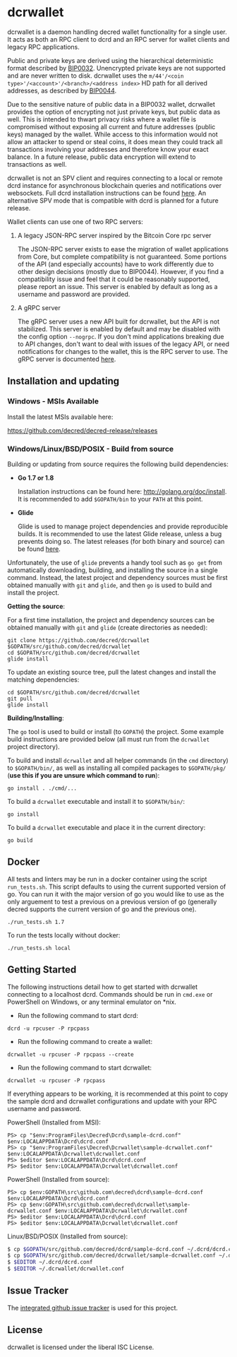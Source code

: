 dcrwallet
=========

dcrwallet is a daemon handling decred wallet functionality for a
single user.  It acts as both an RPC client to dcrd and an RPC server
for wallet clients and legacy RPC applications.

Public and private keys are derived using the hierarchical
deterministic format described by
[BIP0032](https://github.com/bitcoin/bips/blob/master/bip-0032.mediawiki).
Unencrypted private keys are not supported and are never written to
disk.  dcrwallet uses the
`m/44'/<coin type>'/<account>'/<branch>/<address index>`
HD path for all derived addresses, as described by
[BIP0044](https://github.com/bitcoin/bips/blob/master/bip-0044.mediawiki).

Due to the sensitive nature of public data in a BIP0032 wallet,
dcrwallet provides the option of encrypting not just private keys, but
public data as well.  This is intended to thwart privacy risks where a
wallet file is compromised without exposing all current and future
addresses (public keys) managed by the wallet. While access to this
information would not allow an attacker to spend or steal coins, it
does mean they could track all transactions involving your addresses
and therefore know your exact balance.  In a future release, public data
encryption will extend to transactions as well.

dcrwallet is not an SPV client and requires connecting to a local or
remote dcrd instance for asynchronous blockchain queries and
notifications over websockets.  Full dcrd installation instructions
can be found [here](https://github.com/decred/dcrd).  An alternative
SPV mode that is compatible with dcrd is planned for a future release.

Wallet clients can use one of two RPC servers:

  1. A legacy JSON-RPC server inspired by the Bitcoin Core rpc server

     The JSON-RPC server exists to ease the migration of wallet applications
     from Core, but complete compatibility is not guaranteed.  Some portions of
     the API (and especially accounts) have to work differently due to other
     design decisions (mostly due to BIP0044).  However, if you find a
     compatibility issue and feel that it could be reasonably supported, please
     report an issue.  This server is enabled by default as long as a username
     and password are provided.

  2. A gRPC server

     The gRPC server uses a new API built for dcrwallet, but the API is not
     stabilized.  This server is enabled by default and may be disabled with
     the config option `--nogrpc`.  If you don't mind applications breaking
     due to API changes, don't want to deal with issues of the legacy API, or
     need notifications for changes to the wallet, this is the RPC server to
     use. The gRPC server is documented [here](./rpc/documentation/README.md).

## Installation and updating

### Windows - MSIs Available

Install the latest MSIs available here:

https://github.com/decred/decred-release/releases

### Windows/Linux/BSD/POSIX - Build from source

Building or updating from source requires the following build dependencies:

- **Go 1.7 or 1.8**

  Installation instructions can be found here: http://golang.org/doc/install.
  It is recommended to add `$GOPATH/bin` to your `PATH` at this point.

- **Glide**

  Glide is used to manage project dependencies and provide reproducible builds.
  It is recommended to use the latest Glide release, unless a bug prevents doing
  so.  The latest releases (for both binary and source) can be found
  [here](https://github.com/Masterminds/glide/releases).

Unfortunately, the use of `glide` prevents a handy tool such as `go get` from
automatically downloading, building, and installing the source in a single
command.  Instead, the latest project and dependency sources must be first
obtained manually with `git` and `glide`, and then `go` is used to build and
install the project.

**Getting the source**:

For a first time installation, the project and dependency sources can be
obtained manually with `git` and `glide` (create directories as needed):

```
git clone https://github.com/decred/dcrwallet $GOPATH/src/github.com/decred/dcrwallet
cd $GOPATH/src/github.com/decred/dcrwallet
glide install
```

To update an existing source tree, pull the latest changes and install the
matching dependencies:

```
cd $GOPATH/src/github.com/decred/dcrwallet
git pull
glide install
```

**Building/Installing**:

The `go` tool is used to build or install (to `GOPATH`) the project.  Some
example build instructions are provided below (all must run from the `dcrwallet`
project directory).

To build and install `dcrwallet` and all helper commands (in the `cmd`
directory) to `$GOPATH/bin/`, as well as installing all compiled packages to
`$GOPATH/pkg/` (**use this if you are unsure which command to run**):

```
go install . ./cmd/...
```

To build a `dcrwallet` executable and install it to `$GOPATH/bin/`:

```
go install
```

To build a `dcrwallet` executable and place it in the current directory:

```
go build
```

## Docker

All tests and linters may be run in a docker container using the script `run_tests.sh`.  This script defaults to using the current supported version of go.  You can run it with the major version of go you would like to use as the only arguement to test a previous on a previous version of go (generally decred supports the current version of go and the previous one).

```
./run_tests.sh 1.7
```

To run the tests locally without docker:

```
./run_tests.sh local
```

## Getting Started

The following instructions detail how to get started with dcrwallet connecting
to a localhost dcrd.  Commands should be run in `cmd.exe` or PowerShell on
Windows, or any terminal emulator on *nix.

- Run the following command to start dcrd:

```
dcrd -u rpcuser -P rpcpass
```

- Run the following command to create a wallet:

```
dcrwallet -u rpcuser -P rpcpass --create
```

- Run the following command to start dcrwallet:

```
dcrwallet -u rpcuser -P rpcpass
```

If everything appears to be working, it is recommended at this point to
copy the sample dcrd and dcrwallet configurations and update with your
RPC username and password.

PowerShell (Installed from MSI):
```
PS> cp "$env:ProgramFiles\Decred\Dcrd\sample-dcrd.conf" $env:LOCALAPPDATA\Dcrd\dcrd.conf
PS> cp "$env:ProgramFiles\Decred\Dcrwallet\sample-dcrwallet.conf" $env:LOCALAPPDATA\Dcrwallet\dcrwallet.conf
PS> $editor $env:LOCALAPPDATA\Dcrd\dcrd.conf
PS> $editor $env:LOCALAPPDATA\Dcrwallet\dcrwallet.conf
```

PowerShell (Installed from source):
```
PS> cp $env:GOPATH\src\github.com\decred\dcrd\sample-dcrd.conf $env:LOCALAPPDATA\Dcrd\dcrd.conf
PS> cp $env:GOPATH\src\github.com\decred\dcrwallet\sample-dcrwallet.conf $env:LOCALAPPDATA\Dcrwallet\dcrwallet.conf
PS> $editor $env:LOCALAPPDATA\Dcrd\dcrd.conf
PS> $editor $env:LOCALAPPDATA\Dcrwallet\dcrwallet.conf
```

Linux/BSD/POSIX (Installed from source):
```bash
$ cp $GOPATH/src/github.com/decred/dcrd/sample-dcrd.conf ~/.dcrd/dcrd.conf
$ cp $GOPATH/src/github.com/decred/dcrwallet/sample-dcrwallet.conf ~/.dcrwallet/dcrwallet.conf
$ $EDITOR ~/.dcrd/dcrd.conf
$ $EDITOR ~/.dcrwallet/dcrwallet.conf
```

## Issue Tracker

The [integrated github issue tracker](https://github.com/decred/dcrwallet/issues)
is used for this project.

## License

dcrwallet is licensed under the liberal ISC License.

